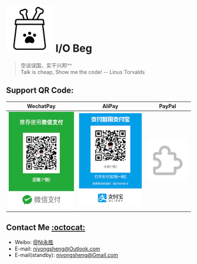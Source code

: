 ![(logo)](https://github.com/niyongsheng/niyongsheng.github.io/blob/master/Beg/BLogo.png)
I/O Beg
===

> 空谈误国，实干兴邦^^\
> Talk is cheap, Show me the code! -- Linus Torvalds

## <a id="Support_QR_Code:"></a>Support QR Code:
WechatPay | AliPay | PayPal
------------ | ------------- | -------------
<img src="https://github.com/niyongsheng/niyongsheng.github.io/blob/master/Beg/IMG_0885.JPG"> | <img src="https://github.com/niyongsheng/niyongsheng.github.io/blob/master/Beg/IMG_0886.jpeg"> | <img src="https://github.com/niyongsheng/niyongsheng.github.io/blob/master/logo.png">

## Contact Me [:octocat:](https://niyongsheng.github.io)
* Weibo: [@Ni永胜](https://weibo.com/u/2198015423)
* E-mail: niyongsheng@Outlook.com
* E-mail(standby): niyongsheng@Gmail.com